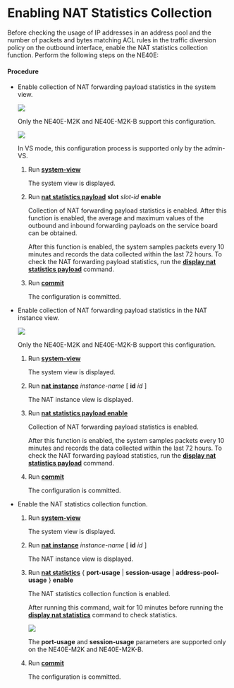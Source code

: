 Enabling NAT Statistics Collection
==================================

Before checking the usage of IP addresses in an address pool and the number of packets and bytes matching ACL rules in the traffic diversion policy on the outbound interface, enable the NAT statistics collection function. Perform the following steps on the NE40E:

#### Procedure

* Enable collection of NAT forwarding payload statistics in the system view.
  
  ![](../../../../public_sys-resources/note_3.0-en-us.png) 
  
  Only the NE40E-M2K and NE40E-M2K-B support this configuration.
  
  
  ![](../../../../public_sys-resources/note_3.0-en-us.png) 
  
  In VS mode, this configuration process is supported only by the admin-VS.
  
  1. Run [**system-view**](cmdqueryname=system-view)
     
     The system view is displayed.
  2. Run [**nat statistics payload**](cmdqueryname=nat+statistics+payload+slot+enable) **slot** *slot-id* **enable**
     
     Collection of NAT forwarding payload statistics is enabled. After this function is enabled, the average and maximum values of the outbound and inbound forwarding payloads on the service board can be obtained.
     
     After this function is enabled, the system samples packets every 10 minutes and records the data collected within the last 72 hours. To check the NAT forwarding payload statistics, run the [**display nat statistics payload**](cmdqueryname=display+nat+statistics+payload) command.
  3. Run [**commit**](cmdqueryname=commit)
     
     The configuration is committed.
* Enable collection of NAT forwarding payload statistics in the NAT instance view.
  
  ![](../../../../public_sys-resources/note_3.0-en-us.png) 
  
  Only the NE40E-M2K and NE40E-M2K-B support this configuration.
  
  1. Run [**system-view**](cmdqueryname=system-view)
     
     The system view is displayed.
  2. Run [**nat instance**](cmdqueryname=nat+instance+id) *instance-name* [ **id** *id* ]
     
     The NAT instance view is displayed.
  3. Run [**nat statistics payload enable**](cmdqueryname=nat+statistics+payload+enable)
     
     Collection of NAT forwarding payload statistics is enabled.
     
     After this function is enabled, the system samples packets every 10 minutes and records the data collected within the last 72 hours. To check the NAT forwarding payload statistics, run the [**display nat statistics payload**](cmdqueryname=display+nat+statistics+payload) command.
  4. Run [**commit**](cmdqueryname=commit)
     
     The configuration is committed.
* Enable the NAT statistics collection function.
  
  
  1. Run [**system-view**](cmdqueryname=system-view)
     
     The system view is displayed.
  2. Run [**nat instance**](cmdqueryname=nat+instance+id) *instance-name* [ **id** *id* ]
     
     The NAT instance view is displayed.
  3. Run [**nat statistics**](cmdqueryname=nat+statistics+address-pool-usage+enable) { **port-usage** | **session-usage** | **address-pool-usage** } **enable**
     
     The NAT statistics collection function is enabled.
     
     After running this command, wait for 10 minutes before running the [**display nat statistics**](cmdqueryname=display+nat+statistics) command to check statistics.
     
     ![](../../../../public_sys-resources/note_3.0-en-us.png) 
     
     The **port-usage** and **session-usage** parameters are supported only on the NE40E-M2K and NE40E-M2K-B.
  4. Run [**commit**](cmdqueryname=commit)
     
     The configuration is committed.